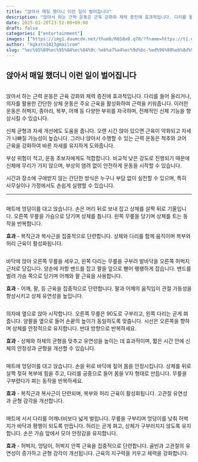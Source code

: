 ```yaml
---
title: "앉아서 매일 했더니 이런 일이 벌어집니다"
description: "앉아서 하는 근력 운동은 근육 강화와 체력 증진에 효과적입니다. 다리를 들어 올리거나, 의자를 활용한 간단한 상체 운동은 주요 근육을 활성화하여 근력을 키워줍니다. 이러한 운동은 허벅지, 종아리, 복부, 어깨 등 다양한 부위를 자극하며, 전체적인 신체 기능을 향상시킬 "
date: 2025-01-20T23:52:00+09:00
draft: false
categories: ["entertainment"]
images: ["https://img1.daumcdn.net/thumb/R658x0.q70/?fname=https://t1.daumcdn.net/news/202501/18/tenbody/20250118173002464plyk.jpg", "https://t1.daumcdn.net/news/202501/18/tenbody/20250118173002883ilxm.gif", "https://t1.daumcdn.net/news/202501/18/tenbody/20250118173003166nwph.gif", "https://t1.daumcdn.net/news/202501/18/tenbody/20250118173003449qmva.gif", "https://t1.daumcdn.net/news/202501/18/tenbody/20250118173003716uonm.gif"]
author: "kgkstn1423gmailcom"
slug: "%ec%95%89%ec%95%84%ec%84%9c-%eb%a7%a4%ec%9d%bc-%ed%96%88%eb%8d%94%eb%8b%88-%ec%9d%b4%eb%9f%b0-%ec%9d%bc%ec%9d%b4-%eb%b2%8c%ec%96%b4%ec%a7%91%eb%8b%88%eb%8b%a4"
---
```


<h2 >앉아서 매일 했더니 이런 일이 벌어집니다</h2> <figure ><img src="https://img1.daumcdn.net/thumb/R658x0.q70/?fname=https://t1.daumcdn.net/news/202501/18/tenbody/20250118173002464plyk.jpg" alt=""/></figure> <p>앉아서 하는 근력 운동은 근육 강화와 체력 증진에 효과적입니다. 다리를 들어 올리거나, 의자를 활용한 간단한 상체 운동은 주요 근육을 활성화하여 근력을 키워줍니다. 이러한 운동은 허벅지, 종아리, 복부, 어깨 등 다양한 부위를 자극하며, 전체적인 신체 기능을 향상시킬 수 있습니다.</p> <p>신체 균형과 자세 개선에도 도움을 줍니다. 오랜 시간 앉아 있으면 근육이 약화되고 자세가 나빠질 가능성이 높습니다. 그러나 앉아서 수행할 수 있는 근력 운동은 척추와 코어 근육을 강화하여 바른 자세를 유지하게 도와줍니다.</p> <p>부상 위험이 적고, 운동 초보자에게도 적합합니다. 비교적 낮은 강도로 진행되기 때문에 신체에 무리가 가지 않으며, 부상의 염려 없이 안전하게 운동을 시작할 수 있습니다.</p> <p>시간과 장소에 구애받지 않는 간단한 방식은 누구나 부담 없이 실천할 수 있으며, 특히 사무실이나 가정에서도 손쉽게 실행할 수 있습니다.</p> <hr /> <figure ><img src="https://t1.daumcdn.net/news/202501/18/tenbody/20250118173002883ilxm.gif" alt=""/></figure> <p>매트에 엉덩이를 대고 앉습니다. 손은 머리 뒤로 보내 잡고 상체를 살짝 뒤로 기울입니다. 오른쪽 무릎을 가슴으로 당기며 상체를 틉니다. 왼쪽 무릎을 당기며 상체를 트는 동작을 반복합니다.</p> <p><strong>효과</strong> - 복직근과 복사근을 집중적으로 단련합니다. 상체와 다리를 함께 움직이며 복부와 허리 근육이 활성화됩니다.</p> <figure ><img src="https://t1.daumcdn.net/news/202501/18/tenbody/20250118173003166nwph.gif" alt=""/></figure> <p>바닥에 앉아 오른쪽 무릎을 세우고, 왼쪽 다리는 무릎을 구부려 발바닥을 오른쪽 허벅지 근처로 당깁니다. 양손에 저항 밴드를 잡고 팔을 앞으로 뻗어 팽팽하게 잡습니다. 밴드를 벌려 가슴 쪽으로 당기며 어깨와 팔 근육을 사용합니다.</p> <p><strong>효과</strong> - 어깨, 팔, 등 근육을 집중적으로 단련합니다. 팔과 어깨의 움직임이 관절 가동성을 향상시키고 상체 유연성을 높입니다.</p> <figure ><img src="https://t1.daumcdn.net/news/202501/18/tenbody/20250118173003449qmva.gif" alt=""/></figure> <p>의자에 옆으로 앉아 시작합니다. 오른쪽 무릎은 90도로 구부리고, 왼쪽 다리는 곧게 펴줍니다. 양팔을 옆으로 들어 손끝의 높이가 동일하도록 맞춥니다. 시선은 오른쪽을 향하며 상체를 안정적으로 유지합니다. 반대 방향으로 반복하세요.</p> <p><strong>효과</strong> - 상체와 하체의 균형을 맞추고 유연성을 높이는 데 효과적이며, 짧은 시간 안에 신체의 안정성과 균형을 개선할 수 있습니다.</p> <figure ><img src="https://t1.daumcdn.net/news/202501/18/tenbody/20250118173003716uonm.gif" alt=""/></figure> <p>매트에 엉덩이를 대고 앉습니다. 손을 뒤로 바닥에 짚어 몸을 안정시킵니다. 상체를 뒤로 살짝 젖혀 복부에 힘을 주고, 다리를 공중으로 들어 몸을 V자 형태로 만듭니다. 무릎을 구부렸다가 펴는 동작을 반복하세요.</p> <p><strong>효과</strong> - 복직근과 복사근이 단련되며, 복부와 허리 근육이 활성화됩니다. 고관절 유연성과 균형 감각을 개선합니다.</p> <figure ><img src="https://t1.daumcdn.net/news/202501/18/tenbody/20250118173004058qdxt.gif" alt=""/></figure> <p>매트에 서서 다리를 어깨너비보다 넓게 벌립니다. 무릎을 구부리며 엉덩이를 낮춰 허벅지가 바닥과 평행이 되도록 만듭니다. 허리는 곧게 펴고, 상체가 구부러지지 않도록 유지합니다. 손은 가슴 앞에서 모아 안정감을 유지합니다.</p> <p><strong>효과</strong> - 허벅지, 엉덩이, 허벅지 안쪽 근육을 집중적으로 단련합니다. 골반과 고관절의 유연성이 증가하고 균형 감각이 개선됩니다. 근육의 지구력을 키우고 체력을 강화합니다.</p>